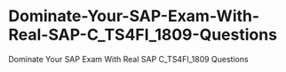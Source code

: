 # Dominate-Your-SAP-Exam-With-Real-SAP-C_TS4FI_1809-Questions
Dominate Your SAP Exam With Real SAP C_TS4FI_1809 Questions
